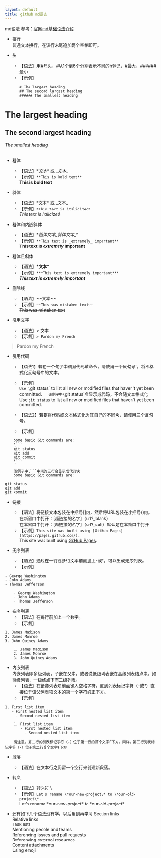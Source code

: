 ```yaml
---
layout: default
title: github md语法
---
```


md语法
	参考：[官网md基础语法介绍](https://help.github.com/en/github/writing-on-github/basic-writing-and-formatting-syntax?_blank)
* 换行  
  普通文本换行，在该行末尾追加两个空格即可。
  
* 头
  * 【语法】用#开头，#从1个到6个分别表示不同的h登记，#最大，######最小  
  * 【示例】  
	```
	# The largest heading
	## The second largest heading
	###### The smallest heading
	```
# The largest heading
## The second largest heading
###### The smallest heading
	
* 粗体
  * 【语法】\**文本\** 或 \__文本\__  
  * 【示例】`**This is bold text**`  
**This is bold text**  

* 斜体
  * 【语法】\*文本\* 或 \_文本\_  
  * 【示例】`*This text is italicized*`  
*This text is italicized*  

* 粗体和内嵌斜体
  * 【语法】\**粗体文本\_斜体文本\_\**  
  * 【示例】`**This text is _extremely_ important**`  
**This text is _extremely_ important**  

* 粗体且斜体
  * 【语法】\***文本\***
  * 【示例】`***This text is extremely important***`  
***This text is extremely important***

* 删除线
  * 【语法】\~~文本\~~
  * 【示例】`~~This was mistaken text~~`  
~~This was mistaken text~~

* 引用文字
  * 【语法】\> 文本
  * 【示例】`> Pardon my French`  
> Pardon my French

* 引用代码
  * 【语法1】若在一个句子中调用代码或命令，请使用一个反勾号\`。将不格式化反勾号中的文本。
  * 【示例】  
`Use \`git status\` to list all new or modified files that haven't yet been committed.`  
该例子中\`git status\`会显示成代码，不会随文本格式化  
Use `git status` to list all new or modified files that haven't yet been committed.  

  * 【语法2】若要将代码或文本格式化为其自己的不同块，请使用三个反勾号。
  * 【示例】 
```  
	Some basic Git commands are:  
	\```  
	git status  
	git add  
	git commit  
	\```  
```  
		该例子中\```中间的三行会显示成代码块  
		Some basic Git commands are:  
```
git status
git add
git commit
```

* 链接
  * 【语法】将链接文本包装在中括号[]内，然后将URL包装在小括号()内。  
  在新窗口中打开：[超链接的名字]（url?_blank）  
  在本窗口中打开：[超链接的名字]（url?_self）默认是在本窗口中打开
  * 【示例】`This site was built using [GitHub Pages](https://pages.github.com/).`    
	This site was built using [GitHub Pages](https://pages.github.com/).  
	
* 无序列表
  * 【语法】通过在一行或多行文本前面加上-或*，可以生成无序列表。
  * 【示例】  
```
- George Washington  
- John Adams  
- Thomas Jefferson  
```  
		- George Washington  
		- John Adams  
		- Thomas Jefferson  

* 有序列表
  * 【语法】在每行前加上一个数字。
  * 【示例】  
```
1. James Madison  
2. James Monroe  
3. John Quincy Adams  
```   
		1. James Madison  
		2. James Monroe  
		3. John Quincy Adams  
		
* 内嵌列表  
 内嵌列表即多级列表，子嵌在父中，或者说低级列表嵌在高级列表结点中。如两级列表，一级结点下有二级列表。
  * 【语法】在嵌套列表项前面键入空格字符，直到列表标记字符（-或*）直接位于该父列表项文本的第一个字符的正下方。
  * 【示例】  
```
1. First list item  
   - First nested list item  
	 - Second nested list item  
```  
		1. First list item  
		   - First nested list item  
			 - Second nested list item  
			 
		请注意，第二行的列表标记字符（-）位于第一行的首个文字F下方，同样，第三行列表标记字符（-）位于第二行首个文字F下方
		 
* 段落		 
  * 【语法】在文本行之间留一个空行来创建新段落。

* 转义
  * 【语法】转义符 \\
  * 【示例】`Let's rename \*our-new-project\* to \*our-old-project\*.`  
	Let's rename \*our-new-project\* to \*our-old-project\*.

* 还有如下几个语法没有学，以后用到再学习
Section links  
Relative links  
Task lists  
Mentioning people and teams  
Referencing issues and pull requests  
Referencing external resources  
Content attachments  
Using emoji  